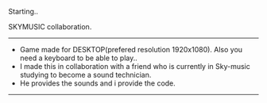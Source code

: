 Starting..

SKYMUSIC collaboration.

---

- Game made for DESKTOP(prefered resolution 1920x1080). Also you need a keyboard to be able to play..
- I made this in collaboration with a friend who is currently in Sky-music studying to become a sound technician.
- He provides the sounds and i provide the code.

---
